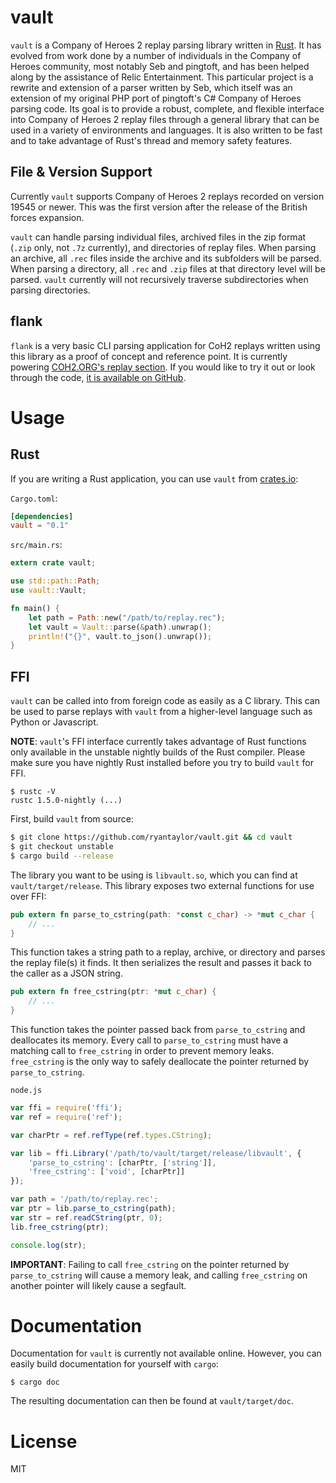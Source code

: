 # vault

`vault` is a Company of Heroes 2 replay parsing library written in [Rust](https://www.rust-lang.org/). It has evolved from work done by a number of individuals in the Company of Heroes community, most notably Seb and pingtoft, and has been helped along by the assistance of Relic Entertainment. This particular project is a rewrite and extension of a parser written by Seb, which itself was an extension of my original PHP port of pingtoft's C# Company of Heroes parsing code. Its goal is to provide a robust, complete, and flexible interface into Company of Heroes 2 replay files through a general library that can be used in a variety of environments and languages. It is also written to be fast and to take advantage of Rust's thread and memory safety features.

## File & Version Support

Currently `vault` supports Company of Heroes 2 replays recorded on version 19545 or newer. This was the first version after the release of the British forces expansion.

`vault` can handle parsing individual files, archived files in the zip format (`.zip` only, not `.7z` currently), and directories of replay files. When parsing an archive, all `.rec` files inside the archive and its subfolders will be parsed. When parsing a directory, all `.rec` and `.zip` files at that directory level will be parsed. `vault` currently will not recursively traverse subdirectories when parsing directories.

## flank

`flank` is a very basic CLI parsing application for CoH2 replays written using this library as a proof of concept and reference point. It is currently powering [COH2.ORG's replay section](http://coh2.org/replays). If you would like to try it out or look through the code, [it is available on GitHub](https://github.com/ryantaylor/flank).

# Usage

## Rust

If you are writing a Rust application, you can use `vault` from [crates.io](https://crates.io/crates/vault):

`Cargo.toml`:

```toml
[dependencies]
vault = "0.1"
```

`src/main.rs`:

```rust
extern crate vault;

use std::path::Path;
use vault::Vault;

fn main() {
    let path = Path::new("/path/to/replay.rec");
    let vault = Vault::parse(&path).unwrap();
    println!("{}", vault.to_json().unwrap());
}
```

## FFI

`vault` can be called into from foreign code as easily as a C library. This can be used to parse replays with `vault` from a higher-level language such as Python or Javascript.

**NOTE**: `vault`'s FFI interface currently takes advantage of Rust functions only available in the unstable nightly builds of the Rust compiler. Please make sure you have nightly Rust installed before you try to build `vault` for FFI.

```
$ rustc -V
rustc 1.5.0-nightly (...)
```

First, build `vault` from source:

```bash
$ git clone https://github.com/ryantaylor/vault.git && cd vault
$ git checkout unstable
$ cargo build --release
```

The library you want to be using is `libvault.so`, which you can find at `vault/target/release`. This library exposes two external functions for use over FFI:

```rust
pub extern fn parse_to_cstring(path: *const c_char) -> *mut c_char {
    // ...
}
```

This function takes a string path to a replay, archive, or directory and parses the replay file(s) it finds. It then serializes the result and passes it back to the caller as a JSON string.

```rust
pub extern fn free_cstring(ptr: *mut c_char) {
    // ...
}
```

This function takes the pointer passed back from `parse_to_cstring` and deallocates its memory. Every call to `parse_to_cstring` must have a matching call to `free_cstring` in order to prevent memory leaks. `free_cstring` is the only way to safely deallocate the pointer returned by `parse_to_cstring`.

`node.js`

```javascript
var ffi = require('ffi');
var ref = require('ref');

var charPtr = ref.refType(ref.types.CString);

var lib = ffi.Library('/path/to/vault/target/release/libvault', {
    'parse_to_cstring': [charPtr, ['string']],
    'free_cstring': ['void', [charPtr]]
});

var path = '/path/to/replay.rec';
var ptr = lib.parse_to_cstring(path);
var str = ref.readCString(ptr, 0);
lib.free_cstring(ptr);

console.log(str);
```

**IMPORTANT**: Failing to call `free_cstring` on the pointer returned by `parse_to_cstring` will cause a memory leak, and calling `free_cstring` on another pointer will likely cause a segfault.

# Documentation

Documentation for `vault` is currently not available online. However, you can easily build documentation for yourself with `cargo`:

```
$ cargo doc
```

The resulting documentation can then be found at `vault/target/doc`.

# License

MIT